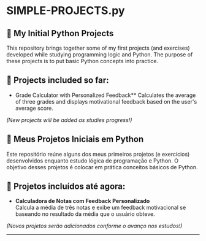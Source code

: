 # SIMPLE-PROJECTS.py

## 🎯 My Initial Python Projects

This repository brings together some of my first projects (and exercises) developed while studying programming logic and Python.
The purpose of these projects is to put basic Python concepts into practice.

## 📌 Projects included so far:

- Grade Calculator with Personalized Feedback** 
 Calculates the average of three grades and displays motivational feedback based on the user's average score.

*(New projects will be added as studies progress!)*



## 🎯 Meus Projetos Iniciais em Python

Este repositório reúne alguns dos meus primeiros projetos (e exercícios) desenvolvidos enquanto estudo lógica de programação e Python.
O objetivo desses projetos é colocar em prática conceitos básicos de Python.

## 📌 Projetos incluídos até agora:

- **Calculadora de Notas com Feedback Personalizado**  
  Calcula a média de três notas e exibe um feedback motivacional se baseando no resultado da média que o usuário obteve.


*(Novos projetos serão adicionados conforme o avanço nos estudos!)*

---

